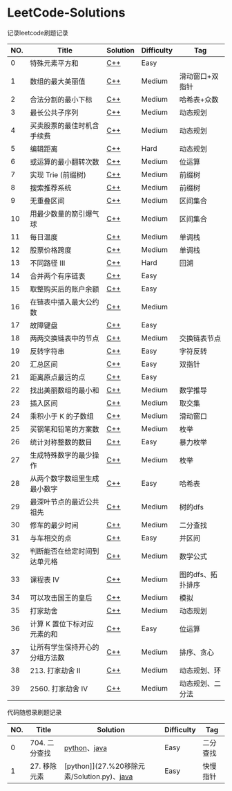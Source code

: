 # LeetCode-Solutions
记录leetcode刷题记录

| NO.  | Title                      | Solution                                                     | Difficulty | Tag             |
| ---- | -------------------------- | ------------------------------------------------------------ | ---------- | --------------- |
| 0    | 特殊元素平方和             | [C++](6889.%20特殊元素平方和/solution.cpp)                   | Easy       |                 |
| 1    | 数组的最大美丽值           | <a href="6929. 数组的最大美丽值/solution.cpp">C++</a>        | Medium     | 滑动窗口+双指针 |
| 2    | 合法分割的最小下标         | [C++](6927.%20合法分割的最小下标/solution.cpp)               | Medium     | 哈希表+众数     |
| 3    | 最长公共子序列             | [C++](1143.%20最长公共子序列/solution.cpp)                   | Medium     | 动态规划        |
| 4    | 买卖股票的最佳时机含手续费 | [C++](714.%20买卖股票的最佳时机含手续费/solution.cpp)        | Medium     | 动态规划        |
| 5    | 编辑距离                   | [C++](72.%20编辑距离/solution.cpp)                           | Hard       | 动态规划        |
| 6    | 或运算的最小翻转次数       | [C++](1318.%20或运算的最小翻转次数/solution.cpp)             | Medium     | 位运算          |
| 7    | 实现 Trie (前缀树)         | [C++](208.%20实现%20Trie%20(前缀树)/solution.cpp)            | Medium     | 前缀树          |
| 8    | 搜索推荐系统               | [C++](1268.%20搜索推荐系统/solution.cpp)                     | Medium     | 前缀树          |
| 9    | 无重叠区间                 | [C++](435.%20无重叠区间/solution.cpp)                        | Medium     | 区间集合        |
| 10   | 用最少数量的箭引爆气球     | [C++](452.%20用最少数量的箭引爆气球/solution.cpp)            | Medium     | 区间集合        |
| 11   | 每日温度                   | [C++](739.%20每日温度/solution.cpp)                          | Medium     | 单调栈          |
| 12   | 股票价格跨度               | [C++](901.%20股票价格跨度/solution.cpp)                      | Medium     | 单调栈          |
| 13   | 不同路径 III               | [C++](980.%20不同路径%20III/solution.cpp)                    | Hard       | 回溯            |
| 14   | 合并两个有序链表           | [C++](21.%20合并两个有序链表/solution.cpp)                   | Easy       |                 |
| 15   | 取整购买后的账户余额       | [C++](110场双周赛/6990.%20取整购买后的账户余额/solution.cpp) | Easy       |                 |
| 16   | 在链表中插入最大公约数     | [C++](110场双周赛/6940.%20在链表中插入最大公约数/solution.cpp) | Medium     |                 |
| 17   | 故障键盘                   | [C++](357场周赛/6925.%20故障键盘)                            | Easy       |                 |
| 18   | 两两交换链表中的节点       | [C++](24.%20两两交换链表中的节点/solution.cpp)               | Medium     | 交换链表节点    |
|19    | 反转字符串                 | [C++](344.%20反转字符串/solution.cpp)                         | Easy       | 字符反转 |
|20 | 汇总区间 | [C++](228.%20汇总区间/solution.cpp) | Easy | 双指针 |
|21 | 距离原点最远的点 | [C++](360场周赛/8015.%20距离原点最远的点/solution.cpp) | Easy |  |
|22 | 找出美丽数组的最小和 | [C++](360场周赛/8022.%20找出美丽数组的最小和/solution.cpp) | Medium | 数学推导 |
|23 | 插入区间 | [C++](57.%20插入区间/solution.cpp) | Medium | 取交集 |
|24 | 乘积小于 K 的子数组 | [C++](LCR%20009.%20乘积小于%20K%20的子数组/solution.cpp) | Medium | 滑动窗口 |
|25 | 买钢笔和铅笔的方案数 | [C++](2240.%20买钢笔和铅笔的方案数/solution.cpp) | Medium | 枚举 |
|26 | 统计对称整数的数目 | [C++](361场周赛/7020.%20统计对称整数的数目/solution.cpp) | Easy | 暴力枚举 |
|27 | 生成特殊数字的最少操作 | [C++](361场周赛/8040.%20生成特殊数字的最少操作/solution.cpp) | Medium | 枚举 |
|28 | 从两个数字数组里生成最小数字 | [C++](2605.%20从两个数字数组里生成最小数字/solution.cpp) | Easy | 哈希表 |
|29 | 最深叶节点的最近公共祖先 | [C++](1123.%20最深叶节点的最近公共祖先) | Medium | 树的dfs |
|30 | 修车的最少时间 | [C++](2594.%20修车的最少时间/solution.cpp) | Medium | 二分查找 |
|31 | 与车相交的点 | [C++](362场周赛/8029.%20与车相交的点/solution.cpp) | Easy | 并区间 |
|32 | 判断能否在给定时间到达单元格 | [C++](362场周赛/8049.%20判断能否在给定时间到达单元格/solution.cpp) | Medium | 数学公式 |
|33 | 课程表 IV | [C++](1462.%20课程表%20IV/solution.cpp) | Medium | 图的dfs、拓扑排序 |
|34 | 可以攻击国王的皇后 | [C++](1222.%20可以攻击国王的皇后/solution.cpp) | Medium | 模拟 |
|35 | 打家劫舍 | [C++](198.%20打家劫舍/solution.cpp) | Medium | 动态规划 |
|36 | 计算 K 置位下标对应元素的和 | [C++](363场周赛/100031.%20计算%20K%20置位下标对应元素的和/solution.cpp) | Easy | 位运算 |
|37 | 让所有学生保持开心的分组方法数 | [C++](363场周赛/100040.%20让所有学生保持开心的分组方法数/solution.cpp) | Medium | 排序、贪心 |
|38 | 213. 打家劫舍 II | [C++](213.%20打家劫舍%20II/solution.cpp) | Medium | 动态规划、环 |
|39 | 2560. 打家劫舍 IV | [C++](2560.%20打家劫舍%20IV/solution.cpp) | Medium | 动态规划、二分法 |



代码随想录刷题记录

| NO.  | Title         | Solution                                                     | Difficulty | Tag      |
| ---- | ------------- | ------------------------------------------------------------ | ---------- | -------- |
| 0    | 704. 二分查找 | [python](704.%20二分查找/solution.py)、[java](704.%20二分查找/solution.java) | Easy       | 二分查找 |
| 1    | 27. 移除元素  | [python]](27.%20移除元素/Solution.py)、[java](27.%20移除元素/Solution.java) | Easy       | 快慢指针 |

